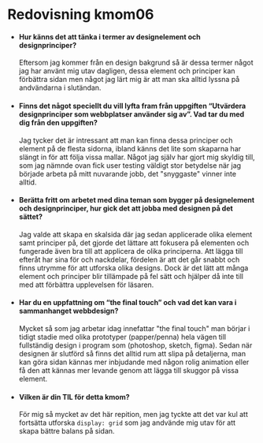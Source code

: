 ---
---
Redovisning kmom06
=========================

* #### Hur känns det att tänka i termer av designelement och designprinciper?
  Eftersom jag kommer från en design bakgrund så är dessa termer något jag har använt mig utav dagligen, dessa element och principer kan förbättra sidan men något jag lärt mig är att man ska alltid lyssna på andvändarna i slutändan.

* #### Finns det något speciellt du vill lyfta fram från uppgiften “Utvärdera designprinciper som webbplatser använder sig av”. Vad tar du med dig från den uppgiften?
  Jag tycker det är intressant att man kan finna dessa principer och element på de flesta sidorna, ibland känns det lite som skaparna har slängt in för att följa vissa mallar. Något jag själv har gjort mig skyldig till, som jag nämnde ovan fick user testing väldigt stor betydelse när jag började arbeta på mitt nuvarande jobb, det "snyggaste" vinner inte alltid.

* #### Berätta fritt om arbetet med dina teman som bygger på designelement och designprinciper, hur gick det att jobba med designen på det sättet?
  Jag valde att skapa en skalsida där jag sedan applicerade olika element samt principer på, det gjorde det lättare att fokusera på elementen och fungerade även bra till att applicera de olika principerna. Att lägga till efteråt har sina för och nackdelar, fördelen är att det går snabbt och finns utrymme för att utforska olika designs. Dock är det lätt att många element och principer blir tillämpade på fel sätt och hjälper då inte till med att förbättra upplevelsen för läsaren.

* #### Har du en uppfattning om “the final touch” och vad det kan vara i sammanhanget webbdesign?
  Mycket så som jag arbetar idag innefattar "the final touch" man börjar i tidigt stadie med olika prototyper (papper/penna) hela vägen till fullständig design i program som (photoshop, sketch, figma). Sedan när designen är slutförd så finns det alltid rum att slipa på detaljerna, man kan göra sidan kännas mer inbjudande med någon rolig animation eller få den att kännas mer levande genom att lägga till skuggor på vissa element. 

* #### Vilken är din TIL för detta kmom?
  För mig så mycket av det här repition, men jag tyckte att det var kul att fortsätta utforska `display: grid` som jag andvände mig utav för att skapa bättre balans på sidan.
